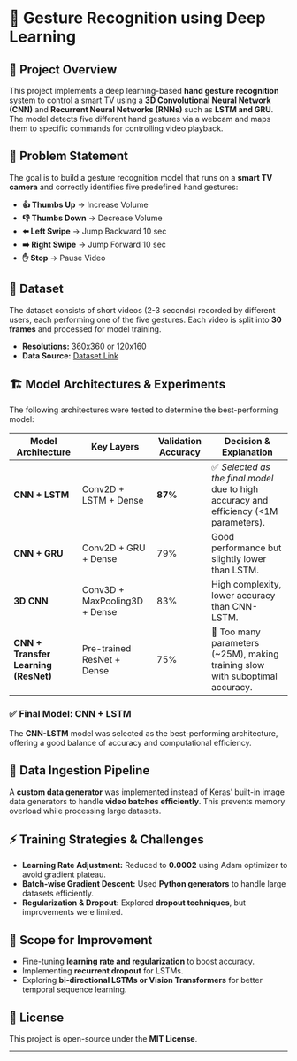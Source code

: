 
# 📌 Gesture Recognition using Deep Learning  

## 📖 Project Overview  
This project implements a deep learning-based **hand gesture recognition** system to control a smart TV using a **3D Convolutional Neural Network (CNN)** and **Recurrent Neural Networks (RNNs)** such as **LSTM and GRU**. The model detects five different hand gestures via a webcam and maps them to specific commands for controlling video playback.  

## 🎯 Problem Statement  
The goal is to build a gesture recognition model that runs on a **smart TV camera** and correctly identifies five predefined hand gestures:  

- **👍 Thumbs Up** → Increase Volume  
- **👎 Thumbs Down** → Decrease Volume  
- **⬅️ Left Swipe** → Jump Backward 10 sec  
- **➡️ Right Swipe** → Jump Forward 10 sec  
- **✋ Stop** → Pause Video  

## 📂 Dataset  
The dataset consists of short videos (2-3 seconds) recorded by different users, each performing one of the five gestures. Each video is split into **30 frames** and processed for model training.  

- **Resolutions:** 360x360 or 120x160  
- **Data Source:** [Dataset Link](https://drive.google.com/uc?id=1ehyrYBQ5rbQQe6yL4XbLWe3FMvuVUGiL)  

## 🏗️ Model Architectures & Experiments  
The following architectures were tested to determine the best-performing model:  

| Model Architecture               | Key Layers                           | Validation Accuracy | Decision & Explanation |
|----------------------------------|--------------------------------------|---------------------|------------------------|
| **CNN + LSTM**                   | Conv2D + LSTM + Dense                | **87%**             | ✅ *Selected as the final model* due to high accuracy and efficiency (<1M parameters). |
| **CNN + GRU**                    | Conv2D + GRU + Dense                 | 79%                 | Good performance but slightly lower than LSTM. |
| **3D CNN**                        | Conv3D + MaxPooling3D + Dense        | 83%                 | High complexity, lower accuracy than CNN-LSTM. |
| **CNN + Transfer Learning (ResNet)** | Pre-trained ResNet + Dense           | 75%                 | 🚫 Too many parameters (~25M), making training slow with suboptimal accuracy. |

### ✅ **Final Model: CNN + LSTM**  
The **CNN-LSTM** model was selected as the best-performing architecture, offering a good balance of accuracy and computational efficiency.  

## 🔄 Data Ingestion Pipeline  
A **custom data generator** was implemented instead of Keras’ built-in image data generators to handle **video batches efficiently**. This prevents memory overload while processing large datasets.  

## ⚡ Training Strategies & Challenges  
- **Learning Rate Adjustment:** Reduced to **0.0002** using Adam optimizer to avoid gradient plateau.  
- **Batch-wise Gradient Descent:** Used **Python generators** to handle large datasets efficiently.  
- **Regularization & Dropout:** Explored **dropout techniques**, but improvements were limited.  

## 📌 Scope for Improvement  
- Fine-tuning **learning rate and regularization** to boost accuracy.  
- Implementing **recurrent dropout** for LSTMs.  
- Exploring **bi-directional LSTMs or Vision Transformers** for better temporal sequence learning.  

## 📜 License  
This project is open-source under the **MIT License**.  

---
